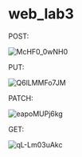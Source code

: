 # web_lab3









POST:

![McHF0_0wNH0](https://user-images.githubusercontent.com/57351745/106272446-2307a800-6242-11eb-9781-f3817c7db015.jpg)


PUT:

![Q6lLMMFo7JM](https://user-images.githubusercontent.com/57351745/106272454-24d16b80-6242-11eb-9b72-f4b3ac040072.jpg)


PATCH:

![eapoMUPj6kg](https://user-images.githubusercontent.com/57351745/106272462-2733c580-6242-11eb-9f65-1f447215c2e5.jpg)

GET:

![qL-Lm03uAkc](https://user-images.githubusercontent.com/57351745/106272427-1aaf6d00-6242-11eb-9ede-5b866e86ab57.jpg)
